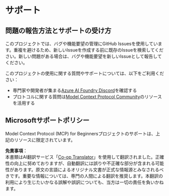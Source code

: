 <!--
CO_OP_TRANSLATOR_METADATA:
{
  "original_hash": "b3cffaf217113101e21eba532be806ea",
  "translation_date": "2025-07-13T15:21:13+00:00",
  "source_file": "SUPPORT.md",
  "language_code": "ja"
}
-->
# サポート

## 問題の報告方法とサポートの受け方  

このプロジェクトでは、バグや機能要望の管理にGitHub Issuesを使用しています。重複を避けるため、新しいIssueを作成する前に既存のIssueを検索してください。新しい問題がある場合は、バグや機能要望を新しいIssueとして報告してください。

このプロジェクトの使用に関する質問やサポートについては、以下をご利用ください：
- 専門家や開発者が集まる[Azure AI Foundry Discord](https://discord.com/invite/ByRwuEEgH4)を確認する
- プロトコルに関する質問は[Model Context Protocol Community](https://modelcontextprotocol.io/community/)のリソースを活用する

## Microsoftサポートポリシー  

Model Context Protocol (MCP) for Beginnersプロジェクトのサポートは、上記のリソースに限定されています。

**免責事項**：  
本書類はAI翻訳サービス「[Co-op Translator](https://github.com/Azure/co-op-translator)」を使用して翻訳されました。正確性の向上に努めておりますが、自動翻訳には誤りや不正確な部分が含まれる可能性があります。原文の言語によるオリジナル文書が正式な情報源とみなされるべきです。重要な情報については、専門の人間による翻訳を推奨します。本翻訳の利用により生じたいかなる誤解や誤訳についても、当方は一切の責任を負いかねます。